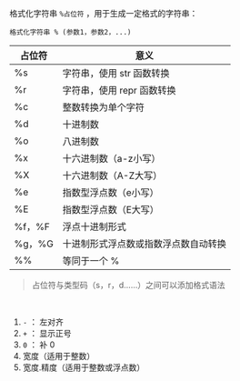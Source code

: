 格式化字符串 `%占位符` ，用于生成一定格式的字符串：

`格式化字符串 % (参数1，参数2，...)`

| 占位符 | 意义
| --- | ---
| %s | 字符串，使用 str 函数转换
| %r | 字符串，使用 repr 函数转换
| %c | 整数转换为单个字符
| %d | 十进制数
| %o | 八进制数
| %x | 十六进制数（a-z小写）
| %X | 十六进制数（A-Z大写）
| %e | 指数型浮点数（e小写）
| %E | 指数型浮点数（E大写）
| %f，%F | 浮点十进制形式
| %g，%G | 十进制形式浮点数或指数浮点数自动转换
| %% | 等同于一个 %

> 占位符与类型码（s，r，d……）之间可以添加格式语法

<br/>

1. `-` ： 左对齐
2. `+` ： 显示正号
3. `0` ： 补 0
4. 宽度（适用于整数）
5. 宽度.精度（适用于整数或浮点数）